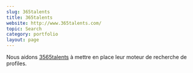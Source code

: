```yaml
---
slug: 365talents
title: 365talents
website: http://www.365talents.com/
topic: Search
category: portfolio
layout: page
---
```

Nous aidons [3565talents](http://www.365talents.com/) à mettre en place leur moteur de recherche de profiles.